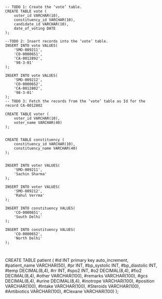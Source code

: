 ```
-- TODO 1: Create the ‘vote’ table.
CREATE TABLE vote (
    voter_id VARCHAR(10),
    constituency_id VARCHAR(10),
    candidate_id VARCHAR(10),
    date_of_voting DATE
);

--TODO 2: Insert records into the ‘vote’ table.
INSERT INTO vote VALUES(
    'SMO-009211',
    'CO-0000651',
    'CA-0012892',
    '98-3-01'
);

INSERT INTO vote VALUES(
    'SMO-009212',
    'CO-0000652',
    'CA-0012802',
    '98-3-01'
);
-- TODO 3: Fetch the records from the ‘vote’ table as Id for the record CA-0012802

CREATE TABLE voter (
    voter_id VARCHAR(10),
    voter_name VARCHAR(40)
);


CREATE TABLE constituency (
    constituency_id VARCHAR(10),
    constituency_name VARCHAR(40)
);


INSERT INTO voter VALUES(
    'SMO-009211',
    'Sachin Sharma'
);

INSERT INTO voter VALUES(
    'SMO-009212',
    'Rahul Verrma'
);

INSERT INTO constituency VALUES(
    'CO-0000651',
    'South Delhi'
);

INSERT INTO constituency VALUES(
    'CO-0000652',
    'North Delhi'
);



```
CREATE TABLE patient (
    #id INT primary key auto_increment,
    #patient_name VARCHAR(50),
    #pr INT,
    #bp_systolic INT,
    #bp_diastolic INT,
    #temp DECIMAL(8,4),
    #rr INT,
    #spo2 INT,
    #o2 DECIMAL(8,4),
    #fio2 DECIMAL(8,4),
    #other VARCHAR(100),
    #remarks VARCHAR(100),
    #gcs DECIMAL(8,4),
    #urine DECIMAL(8,4),
    #inotrope VARCHAR(100),
    #position VARCHAR(100),
    #Intake VARCHAR(100),
    #Steroids VARCHAR(100),
    #Antibiotics VARCHAR(100),
    #Clexane VARCHAR(100)
);
